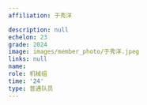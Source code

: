 ```yaml
---
affiliation: 于秀洋

description: null
echelon: 23
grade: 2024
image: images/member_photo/于秀洋.jpeg
links: null
name: 
role: 机械组
time: '24'
type: 普通队员
---
```

